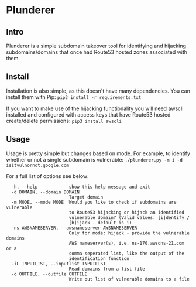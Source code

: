 # Plunderer

## Intro
Plunderer is a simple subdomain takeover tool for identifying and hijacking subdomains/domains that once had Route53 hosted zones associated with them.

## Install
Installation is also simple, as this doesn't have many dependencies. You can install them with Pip:
`pip3 install -r requirements.txt`

If you want to make use of the hijacking functionality you will need awscli installed and configured with access keys that have Route53 hosted create/delete permissions:
`pip3 install awscli`

## Usage
Usage is pretty simple but changes based on mode. For example, to identify whether or not a single subdomain is vulnerable:
`./plunderer.py -m i -d isitvulnornot.google.com`

For a full list of options see below:

```
  -h, --help            show this help message and exit
  -d DOMAIN, --domain DOMAIN
                        Target domain
  -m MODE, --mode MODE  Would you like to check if subdomains are vulnerable
                        to Route53 hijacking or hijack an identified
                        vulnerable domain? (Valid values: [i]dentify /
                        [h]ijack - default is i)
  -ns AWSNAMESERVER, --awsnameserver AWSNAMESERVER
                        Only for mode: hijack - provide the vulnerable domains
                        AWS nameserver(s), i.e. ns-170.awsdns-21.com or a
                        comma seperated list, like the output of the
                        identification function
  -iL INPUTLIST, --inputlist INPUTLIST
                        Read domains from a list file
  -o OUTFILE, --outfile OUTFILE
                        Write out list of vulnerable domains to a file
```
